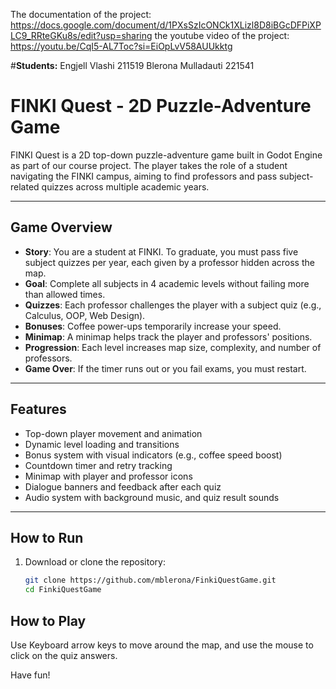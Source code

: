 The documentation of the project:
https://docs.google.com/document/d/1PXsSzIcONCk1XLizl8D8iBGcDFPiXPLC9_RRteGKu8s/edit?usp=sharing
the youtube video of the project:
https://youtu.be/CqI5-AL7Toc?si=EiOpLvV58AUUkktg

#**Students:**
Engjell Vlashi 211519
Blerona Mulladauti 221541

#  FINKI Quest - 2D Puzzle-Adventure Game

FINKI Quest is a 2D top-down puzzle-adventure game built in Godot Engine as part of our course project. The player takes the role of a student navigating the FINKI campus, aiming to find professors and pass subject-related quizzes across multiple academic years.

---

##  Game Overview

- **Story**: You are a student at FINKI. To graduate, you must pass five subject quizzes per year, each given by a professor hidden across the map.
- **Goal**: Complete all subjects in 4 academic levels without failing more than allowed times.
- **Quizzes**: Each professor challenges the player with a subject quiz (e.g., Calculus, OOP, Web Design).
- **Bonuses**: Coffee power-ups temporarily increase your speed.
- **Minimap**: A minimap helps track the player and professors' positions.
- **Progression**: Each level increases map size, complexity, and number of professors.
- **Game Over**: If the timer runs out or you fail exams, you must restart.

---

##  Features

- Top-down player movement and animation
- Dynamic level loading and transitions
- Bonus system with visual indicators (e.g., coffee speed boost)
- Countdown timer and retry tracking
- Minimap with player and professor icons
- Dialogue banners and feedback after each quiz
- Audio system with background music, and quiz result sounds

---

##  How to Run

1. Download or clone the repository:
   ```bash
   git clone https://github.com/mblerona/FinkiQuestGame.git
   cd FinkiQuestGame

##  How to Play
Use Keyboard arrow keys to move around the map, and use the mouse to click on the quiz answers.

Have fun!

